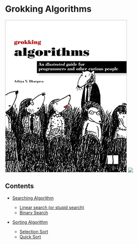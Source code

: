 # Grokking Algorithms

<img src="doc/images/book.jpg"/>

<link href="https://www.amazon.es/Grokking-Algorithms-illustrated-programmers-curious/dp/1617292230">
    <img src="https://freeiconshop.com/wp-content/uploads/edd/amazon-badge.png"/>
</link>

## Contents

- [Searching Algorithm](https://github.com/emrivero/rust_grokking_algorithms/tree/master/src/search)

  - [Linear search (or stupid search)](https://github.com/emrivero/rust_grokking_algorithms/blob/master/src/search/linear_search.rs)
  - [Binary Search](https://github.com/emrivero/rust_grokking_algorithms/blob/master/src/search/binary_search.rs)

- [Sorting Algorithm](https://github.com/emrivero/rust_grokking_algorithms/tree/master/src/sort)
  - [Selection Sort](https://github.com/emrivero/rust_grokking_algorithms/blob/master/src/sort/selection_sort.rs)
  - [Quick Sort](https://github.com/emrivero/rust_grokking_algorithms/blob/master/src/sort/quick_sort.rs)
